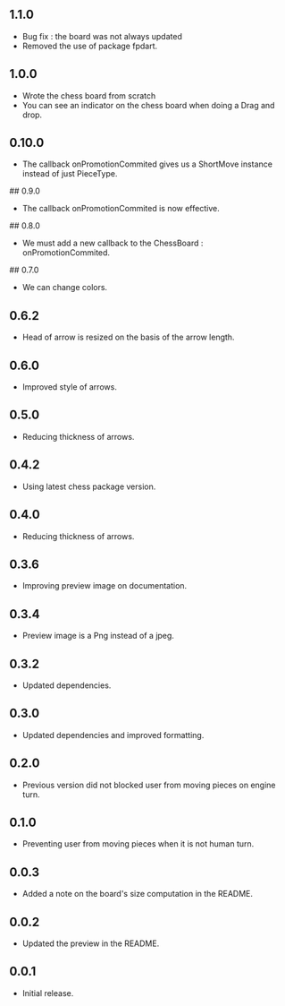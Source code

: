 ## 1.1.0

* Bug fix : the board was not always updated
* Removed the use of package fpdart.

## 1.0.0

* Wrote the chess board from scratch
* You can see an indicator on the chess board when doing a Drag and drop.

## 0.10.0

* The callback onPromotionCommited gives us a ShortMove instance instead of just PieceType.

## 0.9.0

* The callback onPromotionCommited is now effective.

## 0.8.0

* We must add a new callback to the ChessBoard : onPromotionCommited.

## 0.7.0

* We can change colors.

## 0.6.2

* Head of arrow is resized on the basis of the arrow length.

## 0.6.0

* Improved style of arrows.

## 0.5.0

* Reducing thickness of arrows.

## 0.4.2

* Using latest chess package version.

## 0.4.0

* Reducing thickness of arrows.

## 0.3.6

* Improving preview image on documentation.

## 0.3.4

* Preview image is a Png instead of a jpeg.

## 0.3.2

* Updated dependencies.

## 0.3.0

* Updated dependencies and improved formatting.

## 0.2.0

* Previous version did not blocked user from moving pieces on engine turn.

## 0.1.0

* Preventing user from moving pieces when it is not human turn.

## 0.0.3

* Added a note on the board's size computation in the README.

## 0.0.2

* Updated the preview in the README.

## 0.0.1

* Initial release.
